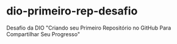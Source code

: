 # dio-primeiro-rep-desafio
Desafio da DIO "Criando seu Primeiro Repositório no GitHub Para Compartilhar Seu Progresso" 
